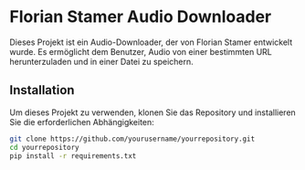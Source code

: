 # Florian Stamer Audio Downloader

Dieses Projekt ist ein Audio-Downloader, der von Florian Stamer entwickelt wurde. Es ermöglicht dem Benutzer, Audio von einer bestimmten URL herunterzuladen und in einer Datei zu speichern.

## Installation

Um dieses Projekt zu verwenden, klonen Sie das Repository und installieren Sie die erforderlichen Abhängigkeiten:

```bash
git clone https://github.com/yourusername/yourrepository.git
cd yourrepository
pip install -r requirements.txt